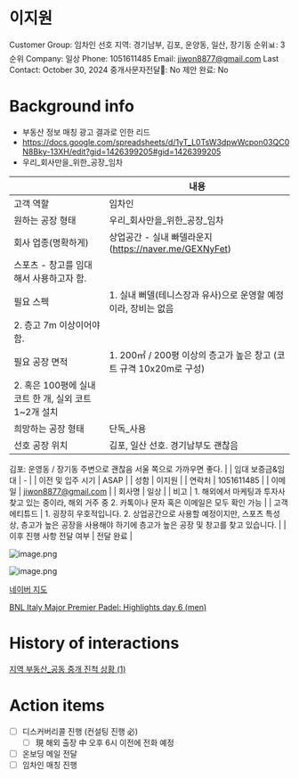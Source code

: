# 이지원

Customer Group: 임차인
선호 지역: 경기남부, 김포, 운양동, 일산, 장기동
순위📊: 3순위
Company: 일상
Phone: 1051611485
Email: jiwon8877@gmail.com
Last Contact: October 30, 2024
중개사문자전달📩: No
제안 완료: No

# Background info

- 부동산 정보 매칭 광고 결과로 인한 리드
- https://docs.google.com/spreadsheets/d/1yT_L0TsW3dpwWcpon03QC0N8Bky-13XH/edit?gid=1426399205#gid=1426399205
- 우리_회사만을_위한_공장_임차

|  | 내용 |
| --- | --- |
| 고객 역할 | 임차인 |
| 원하는 공장 형태 | 우리_회사만을_위한_공장_임차 |
| 회사 업종(명확하게) | 상업공간 - 실내 빠델라운지 (https://naver.me/GEXNyFet)
스포츠 - 창고를 임대해서 사용하고자 함. |
| 필요 스펙 | 1. 실내 뻐델(테니스장과 유사)으로 운영할 예정이라, 장비는 없음
2. 층고 7m 이상이어야 함. |
| 필요 공장 면적 | 1. 200㎡ /  200평 이상의 층고가 높은 창고 (코트 규격 10x20m로 구성)
2. 혹은 100평에 실내 코트 한 개, 실외 코트 1~2개 설치 |
| 희망하는 공장 형태 | 단독_사용 |
| 선호 공장 위치 | 김포, 일산 선호. 경기남부도 괜찮음
김포: 운영동 / 장기동 주변으로 괜찮음
서울 쪽으로 가까우면 좋다. |
| 임대 보증금&임대 | - |
| 이전 및 입주 시기 | ASAP |
| 성함 | 이지원 |
| 연락처 | 1051611485 |
| 이메일 | [jiwon8877@gmail.com](mailto:jiwon8877@gmail.com) |
| 회사명 | 일상 |
| 비고 | 1. 해외에서 마케팅과 투자사 찾고 있는 중이라, 해외 거주 중 
2. 카톡이나 문자 혹은 이메일은 모두 확인 가능 |
| 고객 에티튜드 | 1. 굉장히 우호적입니다.
2. 상업공간으로 사용할 예정이지만, 스포츠 특성 상, 층고가 높은 공장을 사용해야 하기에 층고가 높은 공장 및 창고를 찾고 있습니다. |
| 이후 진행 사항 전달 여부 | 전달 완료 |

![image.png](image%20115.png)

![image.png](image%20116.png)

[네이버 지도](https://map.naver.com/p/entry/place/1854023253)

[BNL Italy Major Premier Padel: Highlights day 6 (men)](https://www.youtube.com/watch?si=tEcBHvORZamSi7BK&v=bomz5aDpr6U&feature=youtu.be)

# History of interactions

[지역 부동산_공동 중개 진척 상황 (1)](%E1%84%8C%E1%85%B5%E1%84%8B%E1%85%A7%E1%86%A8%20%E1%84%87%E1%85%AE%E1%84%83%E1%85%A9%E1%86%BC%E1%84%89%E1%85%A1%E1%86%AB_%E1%84%80%E1%85%A9%E1%86%BC%E1%84%83%E1%85%A9%E1%86%BC%20%E1%84%8C%E1%85%AE%E1%86%BC%E1%84%80%E1%85%A2%20%E1%84%8C%E1%85%B5%E1%86%AB%E1%84%8E%E1%85%A5%E1%86%A8%20%E1%84%89%E1%85%A1%E1%86%BC%E1%84%92%E1%85%AA%E1%86%BC%20(1)%20106e98ce7f7180e383b5c5ce499dcc79.csv)

# Action items

- [ ]  디스커버리콜 진행 (컨설팅 진행 必)
    - [ ]  現 해외 출장 中 오후 6시 이전에 전화 예정
- [ ]  온보딩 메일 전달
- [ ]  임차인 매칭 진행